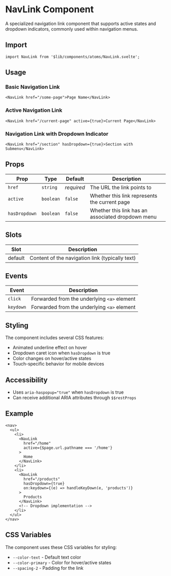 # NavLink Component

A specialized navigation link component that supports active states and dropdown indicators, commonly used within navigation menus.

## Import

```svelte
import NavLink from '$lib/components/atoms/NavLink.svelte';
```

## Usage

### Basic Navigation Link

```svelte
<NavLink href="/some-page">Page Name</NavLink>
```

### Active Navigation Link

```svelte
<NavLink href="/current-page" active={true}>Current Page</NavLink>
```

### Navigation Link with Dropdown Indicator

```svelte
<NavLink href="/section" hasDropdown={true}>Section with Submenu</NavLink>
```

## Props

| Prop | Type | Default | Description |
|------|------|---------|-------------|
| `href` | `string` | *required* | The URL the link points to |
| `active` | `boolean` | `false` | Whether this link represents the current page |
| `hasDropdown` | `boolean` | `false` | Whether this link has an associated dropdown menu |

## Slots

| Slot | Description |
|------|-------------|
| default | Content of the navigation link (typically text) |

## Events

| Event | Description |
|-------|-------------|
| `click` | Forwarded from the underlying `<a>` element |
| `keydown` | Forwarded from the underlying `<a>` element |

## Styling

The component includes several CSS features:
- Animated underline effect on hover
- Dropdown caret icon when `hasDropdown` is true
- Color changes on hover/active states
- Touch-specific behavior for mobile devices

## Accessibility

- Uses `aria-haspopup="true"` when `hasDropdown` is true
- Can receive additional ARIA attributes through `$$restProps` 

## Example

```svelte
<nav>
  <ul>
    <li>
      <NavLink 
        href="/home" 
        active={$page.url.pathname === '/home'}
      >
        Home
      </NavLink>
    </li>
    <li>
      <NavLink 
        href="/products" 
        hasDropdown={true}
        on:keydown={(e) => handleKeyDown(e, 'products')}
      >
        Products
      </NavLink>
      <!-- Dropdown implementation -->
    </li>
  </ul>
</nav>
```

## CSS Variables

The component uses these CSS variables for styling:
- `--color-text` - Default text color
- `--color-primary` - Color for hover/active states
- `--spacing-2` - Padding for the link